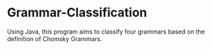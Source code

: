 # Grammar-Classification
Using Java, this program aims to classify four grammars based on the definition of Chomsky Grammars.
